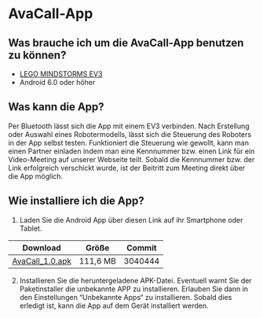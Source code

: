 # AvaCall-App

## Was brauche ich um die AvaCall-App benutzen zu können?

- [LEGO MINDSTORMS EV3](https://www.lego.com/en-de/product/lego-mindstorms-ev3-31313)
- Android 6.0 oder höher

## Was kann die App?

Per Bluetooth lässt sich die App mit einem EV3 verbinden. Nach Erstellung oder Auswahl eines Robotermodells, lässt sich die Steuerung des Roboters in der App selbst testen. Funktioniert die Steuerung wie gewollt, kann man einen Partner einladen indem man eine Kennnummer bzw. einen Link für ein Video-Meeting auf unserer Webseite teilt. Sobald die Kennnummer bzw. der Link erfolgreich verschickt wurde, ist der Beitritt zum Meeting direkt über die App möglich. 

## Wie installiere ich die App?

1. Laden Sie die Android App über diesen Link auf ihr Smartphone oder Tablet.
 
 Download | Größe | Commit
--- | --- | --- 
[AvaCall_1.0.apk](https://drive.google.com/file/d/1jUQPSIBlmDARVwNUM2XojSsnelfVFeXX/view?usp=sharing) | 111,6 MB | 3040444
2. Installieren Sie die heruntergeladene APK-Datei. Eventuell warnt Sie der Paketinstaller die unbekannte APP zu installieren. Erlauben Sie dann in den Einstellungen “Unbekannte Apps“ zu installieren. Sobald dies erledigt ist, kann die App auf dem Gerät installiert werden.

